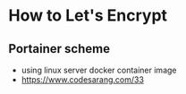 # How to Let's Encrypt
## Portainer scheme
- using linux server docker container image
- https://www.codesarang.com/33
